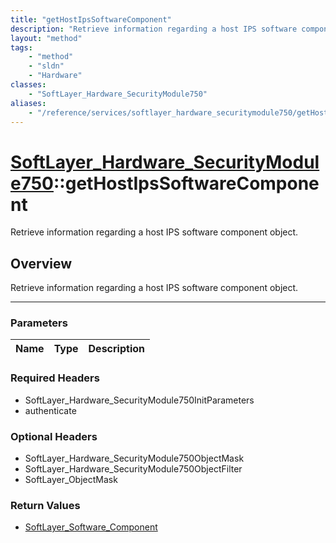 ```yaml
---
title: "getHostIpsSoftwareComponent"
description: "Retrieve information regarding a host IPS software component object."
layout: "method"
tags:
    - "method"
    - "sldn"
    - "Hardware"
classes:
    - "SoftLayer_Hardware_SecurityModule750"
aliases:
    - "/reference/services/softlayer_hardware_securitymodule750/getHostIpsSoftwareComponent"
---
```

# [SoftLayer_Hardware_SecurityModule750](/reference/services/SoftLayer_Hardware_SecurityModule750)::getHostIpsSoftwareComponent


Retrieve information regarding a host IPS software component object.


## Overview 
Retrieve information regarding a host IPS software component object.

-----

### Parameters 
|Name | Type | Description |
| --- | --- | --- |


### Required Headers
* SoftLayer_Hardware_SecurityModule750InitParameters
* authenticate


### Optional Headers
* SoftLayer_Hardware_SecurityModule750ObjectMask
* SoftLayer_Hardware_SecurityModule750ObjectFilter
* SoftLayer_ObjectMask

### Return Values
* <a href='/reference/datatypes/SoftLayer_Software_Component'>SoftLayer_Software_Component </a>




